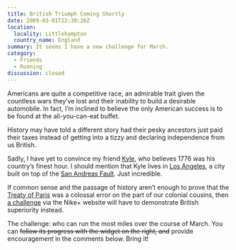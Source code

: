```yaml
---
title: British Triumph Coming Shortly
date: 2009-03-01T22:39:26Z
location:
  locality: Littlehampton
  country_name: England
summary: It seems I have a new challenge for March.
category:
  - Friends
  - Running
discussion: closed
---
```

Americans are quite a competitive race, an admirable trait given the countless wars they’ve lost and their inability to build a desirable automobile. In fact, I’m inclined to believe the only American success is to be found at the all-you-can-eat buffet.

History may have told a different story had their pesky ancestors just paid their taxes instead of getting into a tizzy and declaring independence from us British.

Sadly, I have yet to convince my friend [Kyle][1], who believes 1776 was his country’s finest hour. I should mention that Kyle lives in [Los Angeles][2], a city built on top of the [San Andreas Fault][3]. Just incredible.

If common sense and the passage of history aren’t enough to prove that the [Treaty of Paris][4] was a colossal error on the part of our colonial cousins, then [a challenge][5] via the Nike+ website will have to demonstrate British superiority instead.

The challenge: who can run the most miles over the course of March. You can <del datetime="2014-05-28T02:32:00">follow its progress with the widget on the right, and</del> provide encouragement in the comments below. Bring it!

[1]: http://houseofkyle.com/
[2]: https://en.wikipedia.org/wiki/Los_Angeles
[3]: https://en.wikipedia.org/wiki/San_Andreas_Fault
[4]: https://en.wikipedia.org/wiki/Treaty_of_Paris_(1783)
[5]: http://nikeplus.nike.com/nikeplus/?l=all_challenges,1278663906
